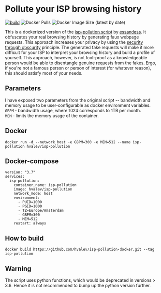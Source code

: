 # Pollute your ISP browsing history

[![build](https://github.com/hvalev/isp-pollution-docker/actions/workflows/build.yml/badge.svg)](https://github.com/hvalev/isp-pollution-docker/actions/workflows/build.yml)
![Docker Pulls](https://img.shields.io/docker/pulls/hvalev/isp-pollution)
![Docker Image Size (latest by date)](https://img.shields.io/docker/image-size/hvalev/isp-pollution)

This is a dockerized version of the [isp-pollution script](https://github.com/essandess/isp-data-pollution) by [essandess](https://github.com/essandess/). It obfuscates your real browsing history by generating faux webpage requests. This approach increases your privacy by using the [security through obscurity](https://en.wikipedia.org/wiki/Security_through_obscurity) principle. The generated fake requests will make it more difficult for your ISP to interpret your browsing history and build a profile of yourself. This approach, however, is not fool-proof as a knowledgeable person would be able to disentangle genuine requests from the fakes. Ergo, if you're not a famous person or person of interest (for whatever reason), this should satisfy most of your needs. 

## Parameters
I have exposed two parameters from the original script -- bandwidth and memory usage to be user-configurable as docker environment variables. </br>
`GBPM` - bandwidth usage, where 1024 corresponds to 1TB per month. </br>
`MEM` - limits the memory usage of the container.

## Docker
```
docker run -d --network host -e GBPM=300 -e MEM=512 --name isp-pollution hvalev/isp-pollution
```

## Docker-compose

```
version: "3.7"
services:
  isp-pollution:
    container_name: isp-pollution
    image: hvalev/isp-pollution
    network_mode: host
    environment:
      - PUID=1000
      - PGID=1000
      - TZ=Europe/Amsterdam
      - GBPM=300
      - MEM=512
    restart: always
```

## How to build
```
docker build https://github.com/hvalev/isp-pollution-docker.git --tag isp-pollution
```

## Warning
The script uses python functions, which would be deprecated in versions > 3.9. Hence it is not recommended to bump up the python version further.
